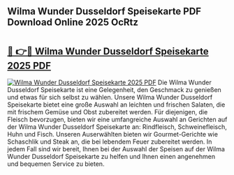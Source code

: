 ## Wilma Wunder Dusseldorf Speisekarte PDF Download Online 2025 OcRtz

# <h2><a href="http://gc9hxw.nevu.top/?p=Wilma+Wunder+Dusseldorf+Speisekarte">🔗 👉🔴 Wilma Wunder Dusseldorf Speisekarte 2025 PDF</a></h2>

[![Wilma Wunder Dusseldorf Speisekarte 2025 PDF](https://i.imgur.com/dBaPXMq.png)](http://gc9hxw.nevu.top/?p=Wilma+Wunder+Dusseldorf+Speisekarte)
Die Wilma Wunder Dusseldorf Speisekarte ist eine Gelegenheit, den Geschmack zu genießen und etwas für sich selbst zu wählen. Unsere Wilma Wunder Dusseldorf Speisekarte bietet eine große Auswahl an leichten und frischen Salaten, die mit frischem Gemüse und Obst zubereitet werden. Für diejenigen, die Fleisch bevorzugen, bieten wir eine umfangreiche Auswahl an Gerichten auf der Wilma Wunder Dusseldorf Speisekarte an: Rindfleisch, Schweinefleisch, Huhn und Fisch. Unseren Auserwählten bieten wir Gourmet-Gerichte wie Schaschlik und Steak an, die bei lebendem Feuer zubereitet werden. In jedem Fall sind wir bereit, Ihnen bei der Auswahl der Speisen auf der Wilma Wunder Dusseldorf Speisekarte zu helfen und Ihnen einen angenehmen und bequemen Service zu bieten.
